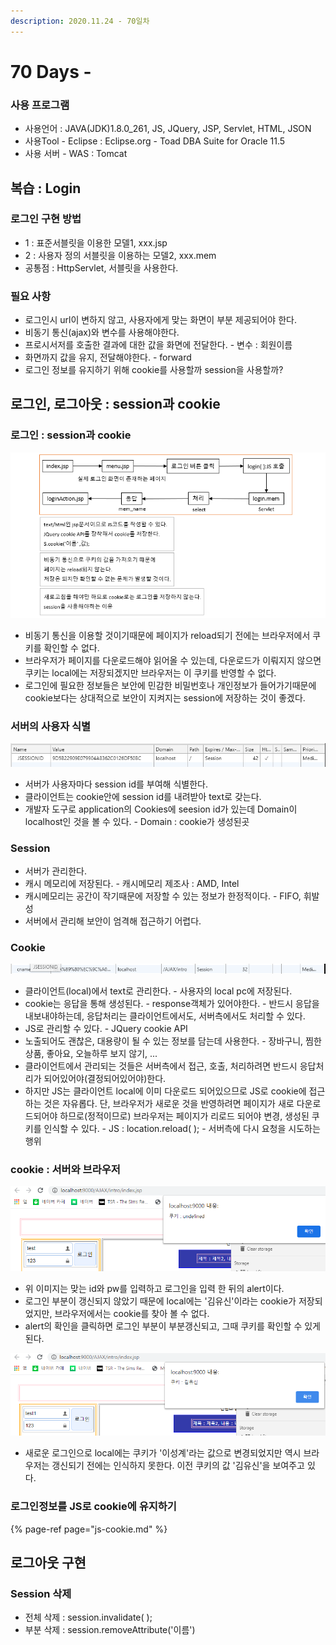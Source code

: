 ```yaml
---
description: 2020.11.24 - 70일차
---
```


# 70 Days -

### 사용 프로그램

* 사용언어 : JAVA\(JDK\)1.8.0\_261, JS, JQuery, JSP, Servlet, HTML, JSON
* 사용Tool  - Eclipse : Eclipse.org - Toad DBA Suite for Oracle 11.5
* 사용 서버 - WAS : Tomcat

## 복습 : Login

### 로그인 구현 방법

* 1 : 표준서블릿을 이용한 모델1, xxx.jsp
* 2 : 사용자 정의 서블릿을 이용하는 모델2, xxx.mem
* 공통점 : HttpServlet, 서블릿을 사용한다.

### 필요 사항

* 로그인시 url이 변하지 않고, 사용자에게 맞는 화면이 부분 제공되어야 한다.
* 비동기 통신\(ajax\)와 변수를 사용해야한다.
* 프로시서저를 호출한 결과에 대한 값을 화면에 전달한다. - 변수 : 회원이름
* 화면까지 값을 유지, 전달해야한다. - forward
* 로그인 정보를 유지하기 위해 cookie를 사용할까 session을 사용할까?

## 로그인, 로그아웃 : session과 cookie

### 로그인 : session과 cookie

![](../../../.gitbook/assets/login-session-cookie.png)

* 비동기 통신을 이용할 것이기때문에 페이지가 reload되기 전에는 브라우저에서 쿠키를 확인할 수 없다.
* 브라우저가 페이지를 다운로드해야 읽어올 수 있는데, 다운로드가 이뤄지지 않으면 쿠키는 local에는 저장되겠지만 브라우저는 이 쿠키를 반영할 수 없다.
* 로그인에 필요한 정보들은 보안에 민감한 비밀번호나 개인정보가 들어가기때문에 cookie보다는 상대적으로 보안이 지켜지는 session에 저장하는 것이 좋겠다.

### 서버의 사용자 식별

![session id : &#xAC1C;&#xBC1C;&#xC790; &#xB3C4;&#xAD6C;&#xC5D0;&#xC11C; &#xD655;&#xC778;](../../../.gitbook/assets/session-id.png)

* 서버가 사용자마다 session id를 부여해 식별한다.
* 클라이언트는 cookie안에 session id를 내려받아 text로 갖는다.
* 개발자 도구로 application의 Cookies에 seesion id가 있는데 Domain이 localhost인 것을 볼 수 있다. - Domain : cookie가 생성된곳

### Session

* 서버가 관리한다.
* 캐시 메모리에 저장된다. - 캐시메모리 제조사 : AMD, Intel
* 캐시메모리는 공간이 작기때문에 저장할 수 있는 정보가 한정적이다. - FIFO, 휘발성 
* 서버에서 관리해 보안이 엄격해 접근하기 어렵다.

### Cookie

![cookie : &#xAC1C;&#xBC1C;&#xC790; &#xB3C4;&#xAD6C;&#xC5D0;&#xC11C; &#xD655;&#xC778;](../../../.gitbook/assets/.png%20%2827%29.png)

* 클라이언트\(local\)에서 text로 관리한다. - 사용자의 local pc에 저장된다.
* cookie는 응답을 통해 생성된다. - response객체가 있어야한다. - 반드시 응답을 내보내야하는데, 응답처리는 클라이언트에서도, 서버측에서도 처리할 수 있다.
* JS로 관리할 수 있다. - JQuery cookie API
* 노출되어도 괜찮은, 대용량이 될 수 있는 정보를 담는데 사용한다. - 장바구니, 찜한상품, 좋아요, 오늘하루 보지 않기, ...
* 클라이언트에서 관리되는 것들은 서버측에서 접근, 호출, 처리하려면 반드시 응답처리가 되어있어야\(결정되어있어야\)한다.
* 하지만 JS는 클라이언트 local에 이미 다운로드 되어있으므로 JS로 cookie에 접근하는 것은 자유롭다. 단, 브라우저가 새로운 것을 반영하려면 페이지가 새로 다운로드되어야 하므로\(정적이므로\) 브라우저는 페이지가 리로드 되어야 변경, 생성된 쿠키를 인식할 수 있다. - JS : location.reload\( \); - 서버측에 다시 요청을 시도하는 행위

### cookie : 서버와 브라우저

![&#xB85C;&#xADF8;&#xC778; &#xC815;&#xBCF4; - id: test, pw: 123, name: &#xAE40;&#xC720;&#xC2E0;](../../../.gitbook/assets/reload-.png)

* 위 이미지는 맞는 id와 pw를 입력하고 로그인을 입력 한 뒤의 alert이다.
* 로그인 부분이 갱신되지 않았기 때문에 local에는 '김유신'이라는 cookie가 저장되었지만, 브라우저에서는 cookie를 찾아 볼 수 없다.
* alert의 확인을 클릭하면 로그인 부분이 부분갱신되고, 그때 쿠키를 확인할 수 있게 된다.

![&#xB85C;&#xADF8;&#xC778; &#xC815;&#xBCF4; - id: test1, pw: 123, name: &#xC774;&#xC131;&#xACC4;](../../../.gitbook/assets/.png%20%2828%29.png)

* 새로운 로그인으로 local에는 쿠키가 '이성계'라는 값으로 변경되었지만 역시 브라우저는 갱신되기 전에는 인식하지 못한다. 이전 쿠키의 값 '김유신'을 보여주고 있다.

### 로그인정보를 JS로 cookie에 유지하기

{% page-ref page="js-cookie.md" %}

## 로그아웃 구현

### Session 삭제

* 전체 삭제 : session.invalidate\( \);
* 부분 삭제 : session.removeAttribute\('이름'\)


